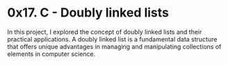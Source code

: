 # 0x17. C - Doubly linked lists

In this project, I explored the concept of doubly linked lists and their practical applications. A doubly linked list is a fundamental data structure that offers unique advantages in managing and manipulating collections of elements in computer science.

